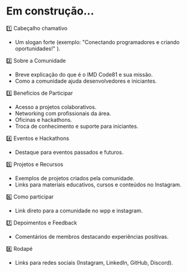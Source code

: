 # Em construção...

1️⃣ Cabeçalho chamativo
* Um slogan forte (exemplo: "Conectando programadores e criando oportunidades!" ).

2️⃣ Sobre a Comunidade
* Breve explicação do que é o IMD Code81 e sua missão.
* Como a comunidade ajuda desenvolvedores e iniciantes.

3️⃣ Benefícios de Participar
* Acesso a projetos colaborativos.
* Networking com profissionais da área.
* Oficinas e hackathons.
* Troca de conhecimento e suporte para iniciantes.

4️⃣ Eventos e Hackathons
* Destaque para eventos passados ​​e futuros.

5️⃣ Projetos e Recursos
* Exemplos de projetos criados pela comunidade.
* Links para materiais educativos, cursos e conteúdos no Instagram.

6️⃣ Como participar
* Link direto para a comunidade no wpp e instagram. 

7️⃣ Depoimentos e Feedback
* Comentários de membros destacando experiências positivas.

8️⃣ Rodapé
* Links para redes sociais (Instagram, LinkedIn, GitHub, Discord).
